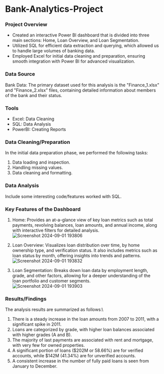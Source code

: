 # Bank-Analytics-Project

### Project Overview
- Created an interactive Power BI dashboard that is divided into three main sections: Home, Loan Overview, and Loan Segmentation.
- Utilized SQL for efficient data extraction and querying, which allowed us to handle large volumes of banking data.
- Employed Excel for initial data cleaning and preparation, ensuring smooth integration with Power BI for advanced visualization.

### Data Source 
Bank Data: The primary dataset used for this analysis is the "Finance_1.xlsx" and "Finance_2.xlsx" files, containing detailed information about members of the bank and their status.

### Tools
- Excel: Data Cleaning
- SQL: Data Analysis
- PowerBI: Creating Reports

### Data Cleaning/Preparation
In the initial data preparation phase, we performed the following tasks:
1. Data loading and inspection.
2. Handling missing values.
3. Data cleaning and formatting.

### Data Analysis
Include some interesting code/features worked with SQL.

### Key Features of the Dashboard
1. Home: Provides an at-a-glance view of key loan metrics such as total payments, revolving balances, loan amounts, and annual income, along with interactive filters for detailed analysis.
![Screenshot 2024-09-01 193806](https://github.com/user-attachments/assets/627f19f3-7a97-4d20-b7e8-2b185537ad32)

2. Loan Overview: Visualizes loan distribution over time, by home ownership type, and verification status. It also includes metrics such as loan status by month, offering insights into trends and patterns.
![Screenshot 2024-09-01 193832](https://github.com/user-attachments/assets/85f811e5-e25d-4618-a624-f40380614fde)

3. Loan Segmentation: Breaks down loan data by employment length, grade, and other factors, allowing for a deeper understanding of the loan portfolio and customer segments.
![Screenshot 2024-09-01 193903](https://github.com/user-attachments/assets/01b0a4db-c327-4f9c-a8a3-1f6a9978b500)

### Results/Findings
The analysis results are summarized as follows:\
1. There is a steady increase in the loan amounts from 2007 to 2011, with a significant spike in 2011.
2. Loans are categorized by grade, with higher loan balances associated with higher grades (A and B).
3. The majority of last payments are associated with rent and mortgage, with very few for owned properties.
4. A significant portion of loans ($202M or 58.66%) are for verified accounts, while $142M (41.34%) are for unverified accounts.
5. A consistent increase in the number of fully paid loans is seen from January to December.
